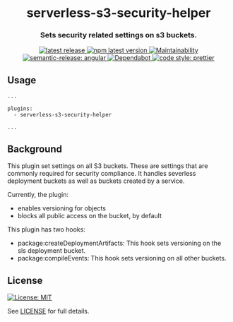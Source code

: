 <h1 align="center" style="border-bottom: none;"> serverless-s3-security-helper</h1>
<h3 align="center">Sets security related settings on s3 buckets.</h3>
<p align="center">
  <a href="https://github.com/stratiformdigital/serverless-s3-security-helper/releases/latest">
    <img alt="latest release" src="https://img.shields.io/github/release/stratiformdigital/serverless-s3-security-helper.svg">
  </a>
  <a href="https://www.npmjs.com/package/@stratiformdigital/serverless-s3-security-helper">
    <img alt="npm latest version" src="https://img.shields.io/npm/v/@stratiformdigital/serverless-s3-security-helper/latest.svg">
  </a>
  <a href="https://codeclimate.com/github/stratiformdigital/serverless-s3-security-helper/maintainability">
    <img alt="Maintainability" src="https://api.codeclimate.com/v1/badges/3a3eb55e2dc93c7e0174/maintainability">
  </a>
  <a href="https://github.com/semantic-release/semantic-release">
    <img alt="semantic-release: angular" src="https://img.shields.io/badge/semantic--release-angular-e10079?logo=semantic-release">
  </a>
  <a href="https://dependabot.com/">
    <img alt="Dependabot" src="https://badgen.net/badge/Dependabot/enabled/green?icon=dependabot">
  </a>
  <a href="https://github.com/prettier/prettier">
    <img alt="code style: prettier" src="https://img.shields.io/badge/code_style-prettier-ff69b4.svg?style=flat-square">
  </a>
</p>

## Usage

```
...

plugins:
  - serverless-s3-security-helper

...

```

## Background

This plugin set settings on all S3 buckets. These are settings that are commonly required for security compliance. It handles severless deployment buckets as well as buckets created by a service.

Currently, the plugin:

- enables versioning for objects
- blocks all public access on the bucket, by default

This plugin has two hooks:

- package:createDeploymentArtifacts: This hook sets versioning on the sls deployment bucket.
- package:compileEvents: This hook sets versioning on all other buckets.

## License

[![License: MIT](https://img.shields.io/badge/License-MIT-blue.svg)](https://opensource.org/licenses/MIT)

See [LICENSE](LICENSE) for full details.
